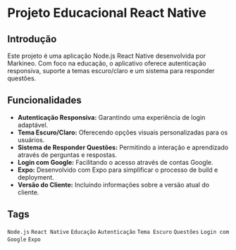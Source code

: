 # Projeto Educacional React Native

## Introdução
Este projeto é uma aplicação Node.js React Native desenvolvida por Markineo. Com foco na educação, o aplicativo oferece autenticação responsiva, suporte a temas escuro/claro e um sistema para responder questões.

## Funcionalidades
- **Autenticação Responsiva:** Garantindo uma experiência de login adaptável.
- **Tema Escuro/Claro:** Oferecendo opções visuais personalizadas para os usuários.
- **Sistema de Responder Questões:** Permitindo a interação e aprendizado através de perguntas e respostas.
- **Login com Google:** Facilitando o acesso através de contas Google.
- **Expo:** Desenvolvido com Expo para simplificar o processo de build e deployment.
- **Versão do Cliente:** Incluindo informações sobre a versão atual do cliente.

## Tags
`Node.js` `React Native` `Educação` `Autenticação` `Tema Escuro` `Questões` `Login com Google` `Expo`
